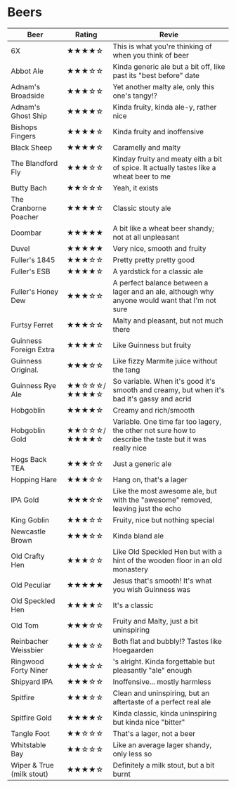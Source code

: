 # Beers

| Beer | Rating | Revie |
| --- | --- | --- |
| 6X                        | ★★★★☆ | This is what you're thinking of when you think of beer |
| Abbot Ale                 | ★★★☆☆ | Kinda generic ale but a bit off, like past its "best before" date |
| Adnam's Broadside         | ★★★☆☆ | Yet another malty ale, only this one's tangy!? |
| Adnam's Ghost Ship        | ★★★★☆ | Kinda fruity, kinda ale-y, rather nice |
| Bishops Fingers           | ★★★★☆ | Kinda fruity and inoffensive |
| Black Sheep               | ★★★★☆ | Caramelly and malty |
| The Blandford Fly         | ★★★☆☆ | Kinday fruity and meaty eith a bit of spice.  It actually tastes like a wheat beer to me |
| Butty Bach                | ★★☆☆☆ | Yeah, it exists |
| The Cranborne Poacher     | ★★★★☆ | Classic stouty ale |
| Doombar                   | ★★★★★ | A bit like a wheat beer shandy; not at all unpleasant |
| Duvel                     | ★★★★★ | Very nice, smooth and fruity |
| Fuller's 1845             | ★★★☆☆ | Pretty pretty pretty good |
| Fuller's ESB              | ★★★★☆ | A yardstick for a classic ale |
| Fuller's Honey  Dew       | ★★★☆☆ | A perfect balance between a lager and an ale, although why anyone would want that I'm not sure |
| Furtsy Ferret             | ★★★☆☆ | Malty and pleasant, but not much there |
| Guinness Foreign Extra    | ★★★★☆ | Like Guinness but fruity |
| Guinness Original.        | ★★★☆☆ | Like fizzy Marmite juice without the tang |
| Guinness Rye Ale          | ★★☆☆☆/<br>★★★★☆ | So variable.  When it's good it's smooth and creamy, but when it's bad it's gassy and acrid |
| Hobgoblin                 | ★★★★☆ | Creamy and rich/smooth |
| Hobgoblin Gold            | ★★☆☆☆/<br>★★★★☆ | Variable.  One time far too lagery, the other not sure how to describe the taste but it was really nice |
| Hogs Back TEA             | ★★★☆☆ | Just a generic ale |
| Hopping Hare              | ★★★☆☆ | Hang on, that's a lager |
| IPA Gold                  | ★★★☆☆ | Like the most awesome ale, but with the "awesome" removed, leaving just the echo |
| King Goblin               | ★★★☆☆ | Fruity, nice but nothing special |
| Newcastle Brown           | ★★★☆☆ | Kinda bland ale |
| Old Crafty Hen            | ★★★☆☆ | Like Old Speckled Hen but with a hint of the wooden floor in an old monastery |
| Old Peculiar              | ★★★★★ | Jesus that's smooth!  It's what you wish Guinness was |
| Old Speckled Hen          | ★★★★☆ | It's a classic |
| Old Tom                   | ★★★☆☆ | Fruity and Malty, just a bit uninspiring |
| Reinbacher Weissbier      | ★★★☆☆ | Both flat and bubbly!?  Tastes like Hoegaarden |
| Ringwood Forty Niner      | ★★★☆☆ | 's alright. Kinda forgettable but pleasantly "ale" enough |
| Shipyard IPA              | ★★★☆☆ | Inoffensive... mostly harmless |
| Spitfire                  | ★★★☆☆ | Clean and uninspiring, but an aftertaste of a perfect real ale |
| Spitfire Gold             | ★★★★☆ | Kinda classic, kinda uninspiring but kinda nice "bitter" |
| Tangle Foot               | ★★☆☆☆ | That's a lager, not a beer |
| Whitstable Bay            | ★★☆☆☆ | Like an average lager shandy, only less so |
| Wiper & True (milk stout) | ★★★★☆ | Definitely a milk stout, but a bit burnt |

